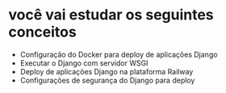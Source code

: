 # você vai estudar os seguintes conceitos

- Configuração do Docker para deploy de aplicações Django
- Executar o Django com servidor WSGI
- Deploy de aplicações Django na plataforma Railway
- Configurações de segurança do Django para deploy
